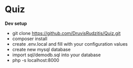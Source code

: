 # Quiz

**Dev setup**

- git clone https://github.com/DruvisRudzitis/Quiz.git
- composer install
- create .env.local and fill with your configuration values
- create new mysql database
- import sql/demodb.sql into your database
- php -s localhost:8000
